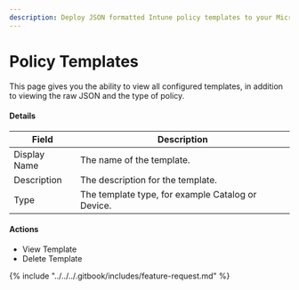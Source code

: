 ```yaml
---
description: Deploy JSON formatted Intune policy templates to your Microsoft 365 tenants.
---
```


# Policy Templates

This page gives you the ability to view all configured templates, in addition to viewing the raw JSON and the type of policy.

#### Details <a href="#listmempolicytemplates-details" id="listmempolicytemplates-details"></a>

| Field        | Description                                       |
| ------------ | ------------------------------------------------- |
| Display Name | The name of the template.                         |
| Description  | The description for the template.                 |
| Type         | The template type, for example Catalog or Device. |

#### Actions <a href="#listmempolicytemplates-actions" id="listmempolicytemplates-actions"></a>

* View Template
* Delete Template



{% include "../../../.gitbook/includes/feature-request.md" %}
